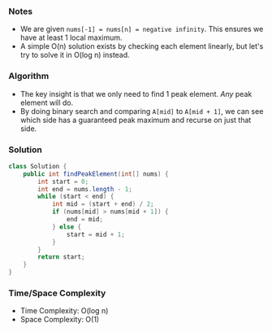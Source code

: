 ### Notes

- We are given `nums[-1] = nums[n] = negative infinity`. This ensures we have at least 1 local maximum.
- A simple O(n) solution exists by checking each element linearly, but let's try to solve it in O(log n) instead.

### Algorithm

- The key insight is that we only need to find 1 peak element. _Any_ peak element will do.
- By doing binary search and comparing `A[mid]` to `A[mid + 1]`, we can see which side has a guaranteed peak maximum and recurse on just that side.

### Solution

```java
class Solution {
    public int findPeakElement(int[] nums) {
        int start = 0;
        int end = nums.length - 1;
        while (start < end) {
            int mid = (start + end) / 2;
            if (nums[mid] > nums[mid + 1]) {
                end = mid;
            } else {
                start = mid + 1;
            }
        }
        return start;
    }
}
```

### Time/Space Complexity

-  Time Complexity: O(log n)
- Space Complexity: O(1)
